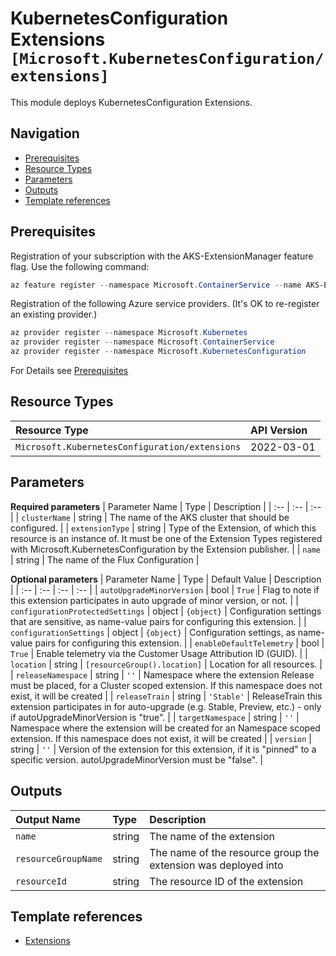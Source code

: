 # KubernetesConfiguration Extensions `[Microsoft.KubernetesConfiguration/extensions]`

This module deploys KubernetesConfiguration Extensions.

## Navigation

- [Prerequisites](#Prerequisites)
- [Resource Types](#Resource-Types)
- [Parameters](#Parameters)
- [Outputs](#Outputs)
- [Template references](#Template-references)

## Prerequisites

Registration of your subscription with the AKS-ExtensionManager feature flag. Use the following command:

```powershell
az feature register --namespace Microsoft.ContainerService --name AKS-ExtensionManager
```

Registration of the following Azure service providers. (It's OK to re-register an existing provider.)

```powershell
az provider register --namespace Microsoft.Kubernetes
az provider register --namespace Microsoft.ContainerService
az provider register --namespace Microsoft.KubernetesConfiguration
```

For Details see [Prerequisites](https://docs.microsoft.com/en-us/azure/azure-arc/kubernetes/tutorial-use-gitops-flux2)
## Resource Types

| Resource Type | API Version |
| :-- | :-- |
| `Microsoft.KubernetesConfiguration/extensions` | 2022-03-01 |

## Parameters

**Required parameters**
| Parameter Name | Type | Description |
| :-- | :-- | :-- |
| `clusterName` | string | The name of the AKS cluster that should be configured. |
| `extensionType` | string | Type of the Extension, of which this resource is an instance of. It must be one of the Extension Types registered with Microsoft.KubernetesConfiguration by the Extension publisher. |
| `name` | string | The name of the Flux Configuration |

**Optional parameters**
| Parameter Name | Type | Default Value | Description |
| :-- | :-- | :-- | :-- |
| `autoUpgradeMinorVersion` | bool | `True` | Flag to note if this extension participates in auto upgrade of minor version, or not. |
| `configurationProtectedSettings` | object | `{object}` | Configuration settings that are sensitive, as name-value pairs for configuring this extension. |
| `configurationSettings` | object | `{object}` | Configuration settings, as name-value pairs for configuring this extension. |
| `enableDefaultTelemetry` | bool | `True` | Enable telemetry via the Customer Usage Attribution ID (GUID). |
| `location` | string | `[resourceGroup().location]` | Location for all resources. |
| `releaseNamespace` | string | `''` | Namespace where the extension Release must be placed, for a Cluster scoped extension. If this namespace does not exist, it will be created |
| `releaseTrain` | string | `'Stable'` | ReleaseTrain this extension participates in for auto-upgrade (e.g. Stable, Preview, etc.) - only if autoUpgradeMinorVersion is "true". |
| `targetNamespace` | string | `''` | Namespace where the extension will be created for an Namespace scoped extension. If this namespace does not exist, it will be created |
| `version` | string | `''` | Version of the extension for this extension, if it is "pinned" to a specific version. autoUpgradeMinorVersion must be "false". |


## Outputs

| Output Name | Type | Description |
| :-- | :-- | :-- |
| `name` | string | The name of the extension |
| `resourceGroupName` | string | The name of the resource group the extension was deployed into |
| `resourceId` | string | The resource ID of the extension |

## Template references

- [Extensions](https://docs.microsoft.com/en-us/azure/templates/Microsoft.KubernetesConfiguration/2022-03-01/extensions)
